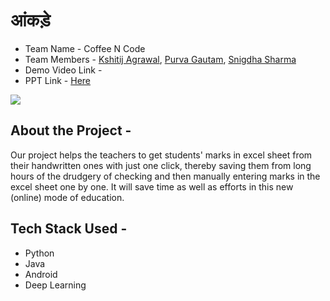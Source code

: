 # आंकड़े

*   Team Name - Coffee N Code
*   Team Members - <a href="https://github.com/syn2k"> Kshitij Agrawal</a>, <a href="https://github.com/purvag15"> Purva Gautam</a>, <a href="https://github.com/Snigdha-Sharma">Snigdha Sharma</a>
*   Demo Video Link - 
*   PPT Link - <a href="https://drive.google.com/drive/folders/1xilBsbLMDa7U5f8U4W_TljWn_bLmqj8z?usp=sharing">Here</a>


<img src="https://github.com/syn2k/Hack36/blob/main/Made-at-Hack-36.png"></img>



## About the Project -
Our project helps the teachers to get students' marks in excel sheet from their handwritten ones with just one click, thereby saving them from long hours of the drudgery of checking and then manually entering marks in the excel sheet one by one. It will save time as well as efforts in this new (online) mode of education.


## Tech Stack Used -

*   Python
*   Java
*   Android
*   Deep Learning

